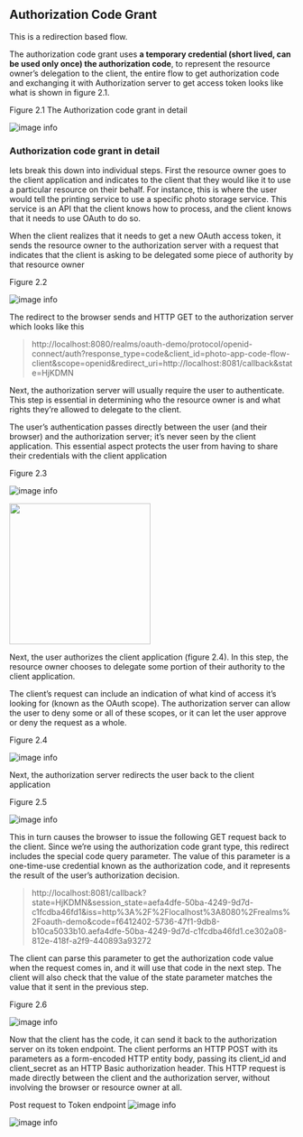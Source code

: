 ## Authorization Code Grant
This is a redirection based flow. 

The authorization code grant uses <b>a temporary credential (short lived, can be used only once) the authorization code</b>, to represent the resource owner’s delegation to the client, the entire flow to get authorization code and exchanging it with Authorization server to get access token looks like what is shown in figure 2.1. 

Figure 2.1 The Authorization code grant in detail

![image info](/images//standard-authorization-flow/auth_code_grant.jpg)

### Authorization code grant in detail
lets break this down into individual steps. First the resource owner goes to the client application and indicates to the client that they would like it to use a particular resource on their behalf. For instance, this is where the user would tell the printing service to use a specific photo storage service. This service is an API that the client knows how to process, and the client knows that it needs to use OAuth to do so.

When the client realizes that it needs to get a new OAuth access token, it sends the resource owner to the authorization server with a request that indicates that the client is asking to be delegated some piece of authority by that resource owner

Figure 2.2

![image info](/images/standard-authorization-flow/client_redirection.jpg)

The redirect to the browser sends and HTTP GET to the authorization server which looks like this


> http://localhost:8080/realms/oauth-demo/protocol/openid-connect/auth?response_type=code&client_id=photo-app-code-flow-client&scope=openid&redirect_uri=http://localhost:8081/callback&state=HjKDMN


Next, the authorization server will usually require the user to authenticate. This step is essential in determining who the resource owner is and what rights they’re allowed to delegate to the client.

The user’s authentication passes directly between the user (and their browser) and the authorization server; it’s never seen by the client application. This essential aspect protects the user from having to share their credentials with the client application

Figure 2.3

![image info](/images//standard-authorization-flow/resource-owner-login.jpg)

<img src="../images/standard-authorization-flow/login-at-server.png" width="250"/>  


Next, the user authorizes the client application (figure 2.4). In this step, the resource owner chooses to delegate some portion of their authority to the client application. 

The client’s request can include an indication of what kind of access it’s looking for (known as the OAuth scope). The authorization server can allow the user to deny some or all of these scopes, or it can let the user approve or deny the request as a whole.

Figure 2.4

![image info](/images/standard-authorization-flow/authorization-grant.jpg)

Next, the authorization server redirects the user back to the client application

Figure 2.5

![image info](/images/standard-authorization-flow/auth-server-redirection.jpg)

This in turn causes the browser to issue the following GET request back to the client. Since we’re using the authorization code grant type, this redirect includes the special code query parameter. The value of this parameter is a one-time-use credential known as the authorization code, and it represents the result of the user’s authorization decision.


> http://localhost:8081/callback?state=HjKDMN&session_state=aefa4dfe-50ba-4249-9d7d-c1fcdba46fd1&iss=http%3A%2F%2Flocalhost%3A8080%2Frealms%2Foauth-demo&code=f6412402-5736-47f1-9db8-b10ca5033b10.aefa4dfe-50ba-4249-9d7d-c1fcdba46fd1.ce302a08-812e-418f-a2f9-440893a93272 


The client can parse this parameter to get the authorization code value when the request comes in, and it will use that code in the next step. The client will also check that the value of the state parameter matches the value that it sent in the previous step.

Figure 2.6

![image info](/images/standard-authorization-flow/code-exchange-for-token.jpg)

Now that the client has the code, it can send it back to the authorization server on its token endpoint. 
The client performs an HTTP POST with its parameters as a form-encoded HTTP entity body, passing its client_id and client_secret as an HTTP Basic authorization header. This HTTP request is made directly between the client and the authorization server, without involving the browser or resource owner at all.

Post request to Token endpoint
![image info](/images/standard-authorization-flow/token-endpoint-req-client-credential.png)

![image info](/images/standard-authorization-flow/get-access-token.png)